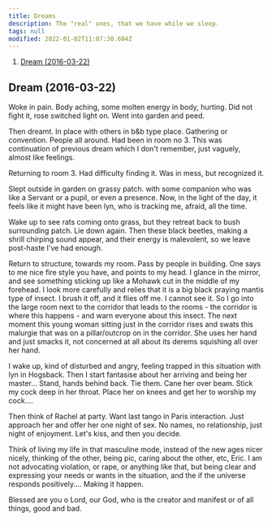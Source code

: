 ```yaml
---
title: Dreams
description: The "real" ones, that we have while we sleep.
tags: null
modified: 2022-01-02T11:07:30.604Z
---
```


1. [Dream (2016-03-22)](#dream-2016-03-22)

## Dream (2016-03-22)

Woke in pain. Body aching, some molten energy in body, hurting. Did not fight it, rose switched light on. Went into garden and peed.

Then dreamt. In place with others in b&b type place. Gathering or convention. People all around. Had been in room no 3. This was continuation of previous dream which I don't remember, just vaguely, almost like feelings.

Returning to room 3. Had difficulty finding it. Was in mess, but recognized it.

Slept outside in garden on grassy patch. with some companion who was like a Servant or a pupil, or even a presence. Now, in the light of the day, it feels like it might have been lyn, who is tracking me, afraid, all the time.

Wake up to see rats coming onto grass, but they retreat back to bush surrounding patch. Lie down again. Then these black beetles, making a shrill chirping sound appear, and their energy is malevolent, so we leave post-haste I've had enough.

Return to structure, towards my room. Pass by people in building. One says to me nice fire style you have, and points to my head. I glance in the mirror, and see something sticking up like a Mohawk cut in the middle of my forehead. I look more carefully and relies that it is a big black praying mantis type of insect. I brush it off, and it flies off me. I cannot see it. So I go into the large room next to the corridor that leads to the rooms - the corridor is where this happens - and warn everyone about this insect. The next moment this young woman sitting just in the corridor rises and swats this malurgie that was on a pillar/outcrop on in the corridor. She uses her hand and just smacks it, not concerned at all about its derems squishing all over her hand.

I wake up, kind of disturbed and angry, feeling trapped in this situation with lyn in Hogsback. Then I start fantasise about her arriving and being her master... Stand, hands behind back. Tie them. Cane her over beam. Stick my cock deep in her throat. Place her on knees and get her to worship my cock....

Then think of Rachel at party. Want last tango in Paris interaction. Just approach her and offer her one night of sex. No names, no relationship, just night of enjoyment. Let's kiss, and then you decide.

Think of living my life in that masculine mode, instead of the new ages nicer nicely, thinking of the other, being pic, caring about the other, etc, Eric. I am not advocating violation, or rape, or anything like that, but being clear and expressing your needs or wants in the situation, and the if the universe responds positively.... Making it happen.

Blessed are you o Lord, our God, who is the creator and manifest or of all things, good and bad.
